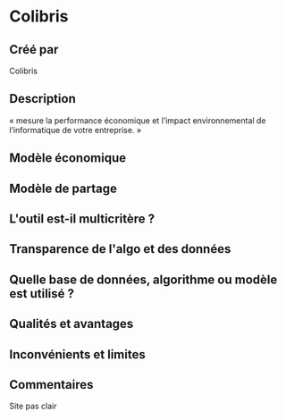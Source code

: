 # Colibris

## Créé par

Colibris

## Description

« mesure la performance économique et l’impact environnemental de l’informatique de votre entreprise. »

## Modèle économique



## Modèle de partage



## L'outil est-il multicritère ?



## Transparence de l'algo et des données



## Quelle base de données, algorithme ou modèle est utilisé ?



## Qualités et avantages



## Inconvénients et limites



## Commentaires

Site pas clair

